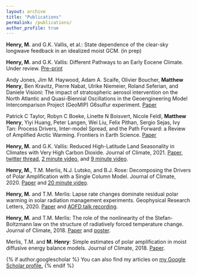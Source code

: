 ```yaml
---
layout: archive
title: "Publications"
permalink: /publications/
author_profile: true
---
```


**Henry, M.** and G.K. Vallis, et al.: State dependence of the clear-sky longwave feedback in an idealized moist GCM. (in prep)

**Henry, M.** and G.K. Vallis: Different Pathways to an Early Eocene Climate. Under review. [Pre-print](https://eartharxiv.org/repository/view/2798/)

Andy Jones, Jim M. Haywood, Adam A. Scaife, Olivier Boucher, **Matthew Henry**, Ben Kravitz, Pierre Nabat, Ulrike Niemeier, Roland Seferian, and Daniele Visioni: The impact of stratospheric aerosol intervention on the North Atlantic and Quasi-Biennial Oscillations in the Geoengineering Model Intercomparison Project (GeoMIP) G6sulfur experiment. [Paper](https://acp.copernicus.org/preprints/acp-2021-898/)

Patrick C Taylor, Robyn C Boeke, Linette N Boisvert, Nicole Feldl, **Matthew Henry**, Yiyi Huang, Peter Langen, Wei Liu, Felix Pithan, Sergio Sejas, Ivy Tan: Process Drivers, Inter-model Spread, and the Path Forward: a Review of Amplified Arctic Warming. Frontiers in Earth Science. [Paper](https://www.frontiersin.org/articles/10.3389/feart.2021.758361/full)

**Henry, M.** and G.K. Vallis: Reduced High-Latitude Land Seasonality in Climates with Very High Carbon Dioxide. Journal of Climate, 2021. [Paper](https://journals.ametsoc.org/view/journals/clim/aop/JCLI-D-21-0131.1/JCLI-D-21-0131.1.xml), [twitter thread](https://twitter.com/mattjohenry/status/1359523196819628033), [2 minute video](https://www.youtube.com/watch?v=BwKJQ6UwfNo), and [9 minute video](https://www.youtube.com/watch?v=d7QCXURkZYM).

**Henry, M.**, T.M. Merlis, N.J. Lutsko, and B.J. Rose: Decomposing the Drivers of Polar Amplification with a Single Column Model. Journal of Climate, 2020. [Paper](https://doi.org/10.1175/JCLI-D-20-0178.1) and [20 minute video](https://www.youtube.com/watch?v=Z3LjvFSqOwo).

**Henry, M.** and T.M. Merlis: Lapse rate changes dominate residual polar warming in solar radiation management experiments. Geophysical Research Letters, 2020. [Paper](https://doi.org/10.1029/2020GL087929) and <a href='https://www.youtube.com/watch?v=SnsH-4Nca9A'>AOFD talk recording</a>.

**Henry, M.** and T.M. Merlis: The role of the nonlinearity of the Stefan-Boltzmann law on the structure of radiatively forced temperature change. Journal of Climate, 2018. [Paper](https://doi.org/10.1175/JCLI-D-17-0603.1) and <a href='http://meteo.mcgill.ca/~mhenry/files/poster_henry_0617.pdf'>poster</a>.

Merlis, T.M. and **M. Henry**: Simple estimates of polar amplification in moist diffusive energy balance models. Journal of Climate, 2018. [Paper](https://doi.org/10.1175/JCLI-D-17-0578.1).

{% if author.googlescholar %}
  You can also find my articles on <u><a href="{{author.googlescholar}}">my Google Scholar profile</a>.</u>
{% endif %}
